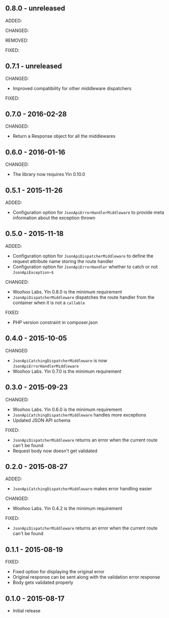 ## 0.8.0 - unreleased

ADDED:

CHANGED:

REMOVED:

FIXED:

## 0.7.1 - unreleased

CHANGED:

- Improved compatibility for other middleware dispatchers

FIXED:

## 0.7.0 - 2016-02-28

CHANGED:

- Return a Response object for all the middlewares

## 0.6.0 - 2016-01-16

CHANGED:

- The library now requires Yin 0.10.0

## 0.5.1 - 2015-11-26

ADDED:

- Configuration option for `JsonApiErrorHandlerMiddleware` to provide meta information about the exception thrown

## 0.5.0 - 2015-11-18

ADDED:

- Configuration option for `JsonApiDispatcherMiddleware` to define the request attribute name storing the route handler
- Configuration option for `JsonApiErrorHandler` whether to catch or not `JsonApiException`-s

CHANGED:

- Woohoo Labs. Yin 0.8.0 is the minimum requirement
- `JsonApiDispatcherMiddleware` dispatches the route handler from the container when it is not a `callable` 

FIXED:

- PHP version constraint in composer.json

## 0.4.0 - 2015-10-05

CHANGED
- `JsonApiCatchingDispatcherMiddleware` is now `JsonApiErrorHandlerMiddleware`
- Woohoo Labs. Yin 0.7.0 is the minimum requirement

## 0.3.0 - 2015-09-23

CHANGED:

- Woohoo Labs. Yin 0.6.0 is the minimum requirement
- `JsonApiCatchingDispatcherMiddleware` handles more exceptions
- Updated JSON API schema

FIXED:

- `JsonApiDispatcherMiddleware` returns an error when the current route can't be found
- Request body now doesn't get validated

## 0.2.0 - 2015-08-27

ADDED:

- `JsonApiCatchingDispatcherMiddleware` makes error handling easier

CHANGED:

- Woohoo Labs. Yin 0.4.2 is the minimum requirement

FIXED:

- `JsonApiDispatcherMiddleware` returns an error when the current route can't be found

## 0.1.1 - 2015-08-19

FIXED:

- Fixed option for displaying the original error
- Original response can be sent along with the validation error response
- Body gets validated properly

## 0.1.0 - 2015-08-17

- Initial release
